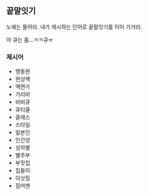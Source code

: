 ## 끝말잇기

노예는 들어라. 내가 제시하는 단어로 끝말잇기를 이어 가거라.

아 큐는 좀...ㅋㅋ큐ㅠ



### 제시어

- 맹동현
- 현상액
- 액면가
- 가리비
- 비비큐
- 큐티클
- 클래스
- 스타일
- 일본인
- 인간성
- 성차별
- 별주부
- 부잣집
- 집들이
- 이삿짐
- 짐머맨

